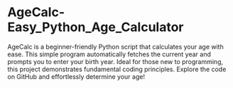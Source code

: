 # AgeCalc-Easy_Python_Age_Calculator
AgeCalc is a beginner-friendly Python script that calculates your age with ease. This simple program automatically fetches the current year and prompts you to enter your birth year. Ideal for those new to programming, this project demonstrates fundamental coding principles. Explore the code on GitHub and effortlessly determine your age!
